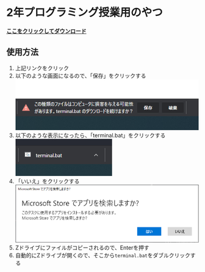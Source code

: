 # 2年プログラミング授業用のやつ


#### [ここをクリックしてダウンロード](terminal.bat)

## 使用方法

1. 上記リンクをクリック
2. 以下のような画面になるので、「保存」をクリックする
![](1.png)
3. 以下のような表示になったら、「terminal.bat」をクリックする
![](2.png)
4. 「いいえ」をクリックする
![](3.png)
5. Zドライブにファイルがコピーされるので、Enterを押す
6. 自動的にZドライブが開くので、そこから`terminal.bat`をダブルクリックする
